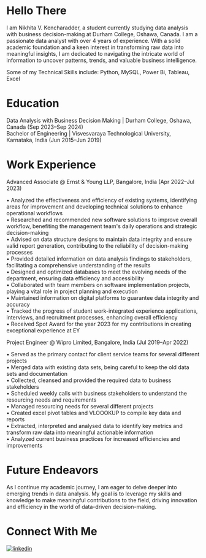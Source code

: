 # Hello There
I am Nikhita V. Kencharadder, a student currently studying data analysis with business decision-making at Durham College, Oshawa, Canada. I am a passionate data analyst with over 4 years of experience. With a solid academic foundation and a keen interest in transforming raw data into meaningful insights, I am dedicated to navigating the intricate world of information to uncover patterns, trends, and valuable business intelligence.

Some of my Technical Skills include: Python, MySQL, Power Bi, Tableau, Excel

# Education
Data Analysis with Business Decision Making | Durham College, Oshawa, Canada (Sep 2023–Sep 2024) <br>
Bachelor of Engineering | Visvesvaraya Technological University, Karnataka, India (Jun 2015–Jun 2019)

# Work Experience
Advanced Associate @ Ernst & Young LLP, Bangalore, India (Apr 2022–Jul 2023)

• Analyzed the effectiveness and efficiency of existing systems, identifying areas for improvement and developing technical solutions to enhance operational workflows <br>
• Researched and recommended new software solutions to improve overall workflow, benefiting the management team's daily operations and strategic decision-making <br>
• Advised on data structure designs to maintain data integrity and ensure valid report generation, contributing to the reliability of decision-making processes <br>
• Provided detailed information on data analysis findings to stakeholders, facilitating a comprehensive understanding of the results <br>
• Designed and optimized databases to meet the evolving needs of the department, ensuring data efficiency and accessibility <br>
• Collaborated with team members on software implementation projects, playing a vital role in project planning and execution <br>
• Maintained information on digital platforms to guarantee data integrity and accuracy <br>
• Tracked the progress of student work-integrated experience applications, interviews, and recruitment processes, enhancing overall efficiency <br>
• Received Spot Award for the year 2023 for my contributions in creating exceptional experience at EY <br>

Project Engineer @ Wipro Limited, Bangalore, India (Jul 2019–Apr 2022)

• Served as the primary contact for client service teams for several different projects <br>
• Merged data with existing data sets, being careful to keep the old data sets and documentation <br>
• Collected, cleansed and provided the required data to business stakeholders <br>
• Scheduled weekly calls with business stakeholders to understand the resourcing needs and requirements <br>
• Managed resourcing needs for several different projects <br>
• Created excel pivot tables and VLOOOKUP to compile key data and reports <br>
• Extracted, interpreted and analysed data to identify key metrics and transform raw data into meaningful actionable information <br>
• Analyzed current business practices for increased efficiencies and improvements <br>

# Future Endeavors
As I continue my academic journey, I am eager to delve deeper into emerging trends in data analysis. My goal is to leverage my skills and knowledge to make meaningful contributions to the field, driving innovation and efficiency in the world of data-driven decision-making.

# Connect With Me
<!-- display the social media buttons in your README -->
[![linkedin](https://github.com/shikhar1020jais1/Git-Social/blob/master/Icons/LinkedIn.png (LinkedIn))][1]
<!-- To Link your profile to the media buttons -->
[1]: https://www.linkedin.com/in/nikhitavk
